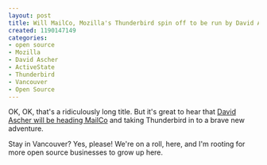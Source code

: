 ```yaml
--- 
layout: post
title: Will MailCo, Mozilla's Thunderbird spin off to be run by David Ascher, be headquartered in Vancouver?
created: 1190147149
categories: 
- open source
- Mozilla
- David Ascher
- ActiveState
- Thunderbird
- Vancouver
- Open Source
---
```

<p>OK, OK, that's a ridiculously long title. But it's great to hear that <a href="http://ascher.ca/blog/2007/09/17/joining-mozilla/">David Ascher will be heading MailCo</a> and taking Thunderbird in to a brave new adventure.</p>

<p>Stay in Vancouver? Yes, please! We're on a roll, here, and I'm rooting for more open source businesses to grow up here.</p>
